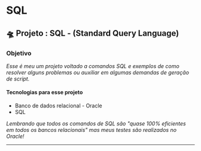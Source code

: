 # SQL
<!--Modelo Jonatha Araujo Oliveira-->
<!--Titulo do projeto-->
<h2> 🛸 Projeto : SQL - (Standard Query Language)</h2>
<!--Introdução e Objetivo-->
<h3> Objetivo </h3>
<p><i>Esse é meu um projeto voltado a comandos SQL e exemplos de como resolver alguns problemas ou auxiliar em algumas demandas de geração de script.</br></i></p>
<!--Tecnologias-->
<h4> Tecnologias para esse projeto </h4>
<ul>
  <li>Banco de dados relacional - Oracle</li>
  <li>SQL</li>
</ul>
<i>Lembrando que todos os comandos de SQL são "quase 100% eficientes em todos os bancos relacionais" mas meus testes são realizados no Oracle!</i>
<hr>
